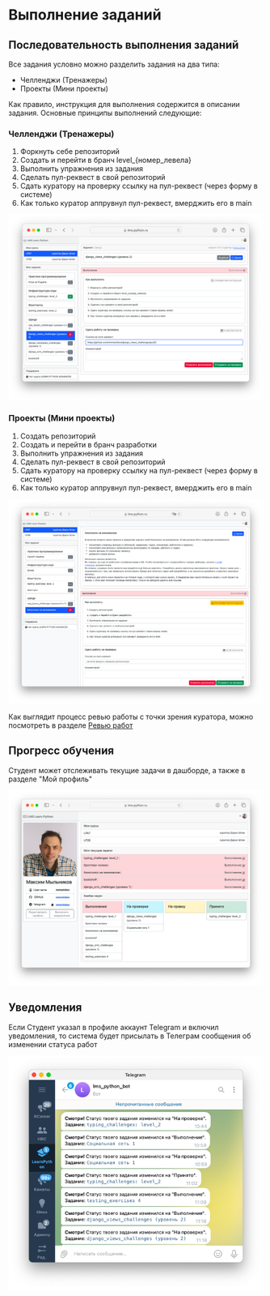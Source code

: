 # Выполнение заданий

## Последовательность выполнения заданий

Все задания условно можно разделить задания на два типа:

- Челленджи (Тренажеры)
- Проекты (Мини проекты)

Как правило, инструкция для выполнения содержится в описании задания. Основные принципы выполнений следующие:

### Челленджи (Тренажеры)

1. Форкнуть себе репозиторий
1. Создать и перейти в бранч level_{номер_левела}
1. Выполнить упражнения из задания
1. Сделать пул-реквест в свой репозиторий
1. Сдать куратору на проверку ссылку на пул-реквест (через форму в системе)
1. Как только куратор аппрувнул пул-реквест, вмерджить его в main

![image-1](../../images/learn/task/image-1.png)

### Проекты (Мини проекты)

1. Создать репозиторий
1. Создать и перейти в бранч разработки
1. Выполнить упражнения из задания
1. Сделать пул-реквест в свой репозиторий
1. Сдать куратору на проверку ссылку на пул-реквест (через форму в системе)
1. Как только куратор аппрувнул пул-реквест, вмерджить его в main

![image-2](../../images/learn/task/image-2.png)

Как выглядит процесс ревью работы с точки зрения куратора, можно посмотреть в разделе [Ревью работ](../learn/review.md)


## Прогресс обучения

Студент может отслеживать текущие задачи в дашборде, а также в разделе "Мой профиль"

![image-3](../../images/learn/task/image-3.png)


## Уведомления

Если Студент указал в профиле аккаунт Telegram и включил уведомления, то система будет присылать в Телеграм сообщения об изменении статуса работ

![image-4](../../images/learn/task/image-4.png)

